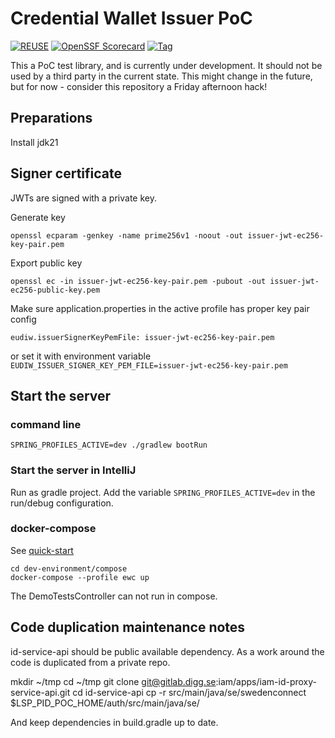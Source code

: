 # Credential Wallet Issuer PoC

  [![REUSE](https://img.shields.io/badge/dynamic/json?url=https%3A%2F%2Fapi.reuse.software%2Fstatus%2Fgithub.com%2Fdiggsweden%2Feudiw-wallet-issuer-poc&query=status&style=for-the-badge&label=REUSE)](https://api.reuse.software/info/github.com/diggsweden/eudiw-wallet-issuer-poc)
  [![OpenSSF Scorecard](https://api.scorecard.dev/projects/github.com/diggsweden/eudiw-wallet-issuer-poc/badge?style=for-the-badge)](https://scorecard.dev/viewer/?uri=github.com/diggsweden/eudiw-wallet-issuer-poc)
  [![Tag](https://img.shields.io/github/v/tag/diggsweden/eudiw-wallet-issuer-poc?style=for-the-badge&color=yellow)](https://github.com/diggsweden/eudiw-wallet-issuer-poc/tags)


This a PoC test library, and is currently under development. It should not be used by a third party in the current state. This might change in the future, but for now - consider this repository a Friday afternoon hack!

## Preparations

Install jdk21

## Signer certificate

JWTs are signed with a private key.

Generate key
```shell
openssl ecparam -genkey -name prime256v1 -noout -out issuer-jwt-ec256-key-pair.pem
```

Export public key
```shell
openssl ec -in issuer-jwt-ec256-key-pair.pem -pubout -out issuer-jwt-ec256-public-key.pem
```

Make sure application.properties in the active profile has proper key pair config
```shell
eudiw.issuerSignerKeyPemFile: issuer-jwt-ec256-key-pair.pem
```
or set it with environment variable `EUDIW_ISSUER_SIGNER_KEY_PEM_FILE=issuer-jwt-ec256-key-pair.pem`

## Start the server

### command line

```shell
SPRING_PROFILES_ACTIVE=dev ./gradlew bootRun
```

### Start the server in IntelliJ

Run as gradle project. Add the variable `SPRING_PROFILES_ACTIVE=dev` in the run/debug configuration.

### docker-compose

See [quick-start](../dev-environment/compose/quick-start.md)
```shell
cd dev-environment/compose
docker-compose --profile ewc up
```
The DemoTestsController can not run in compose.

## Code duplication maintenance notes

id-service-api should be public available dependency. As a work around the code is duplicated from a private repo.

mkdir ~/tmp
cd ~/tmp
git clone <git@gitlab.digg.se>:iam/apps/iam-id-proxy-service-api.git
cd id-service-api
cp -r  src/main/java/se/swedenconnect $LSP_PID_POC_HOME/auth/src/main/java/se/

And keep dependencies in build.gradle up to date.
